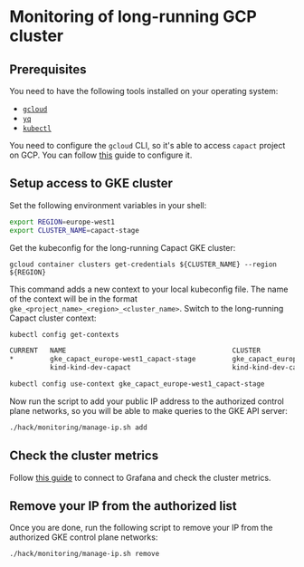 # Monitoring of long-running GCP cluster

## Prerequisites

You need to have the following tools installed on your operating system:

- [`gcloud`](https://cloud.google.com/sdk/docs/install)
- [`yq`](https://mikefarah.gitbook.io/yq/#install)
- [`kubectl`](https://kubernetes.io/docs/tasks/tools/)

You need to configure the `gcloud` CLI, so it's able to access `capact` project on GCP. You can follow [this](https://cloud.google.com/sdk/docs/authorizing) guide to configure it.

## Setup access to GKE cluster

Set the following environment variables in your shell:
```bash
export REGION=europe-west1
export CLUSTER_NAME=capact-stage
```

Get the kubeconfig for the long-running Capact GKE cluster:
```
gcloud container clusters get-credentials ${CLUSTER_NAME} --region ${REGION}
```

This command adds a new context to your local kubeconfig file. The name of the context will be in the format `gke_<project_name>_<region>_<cluster_name>`. Switch to the long-running Capact cluster context:
```bash
kubectl config get-contexts
```
```bash
CURRENT   NAME                                         CLUSTER                                      AUTHINFO                                     NAMESPACE
*         gke_capact_europe-west1_capact-stage         gke_capact_europe-west1_capact-stage         gke_capact_europe-west1_capact-stage         capact-system
          kind-kind-dev-capact                         kind-kind-dev-capact                         kind-kind-dev-capact                         local-scenario
```
```bash
kubectl config use-context gke_capact_europe-west1_capact-stage
```

Now run the script to add your public IP address to the authorized control plane networks, so you will be able to make queries to the GKE API server:
```bash
./hack/monitoring/manage-ip.sh add
```

## Check the cluster metrics

Follow [this guide](/docs/operation/metrics) to connect to Grafana and check the cluster metrics.

## Remove your IP from the authorized list

Once you are done, run the following script to remove your IP from the authorized GKE control plane networks:
```bash
./hack/monitoring/manage-ip.sh remove
```
